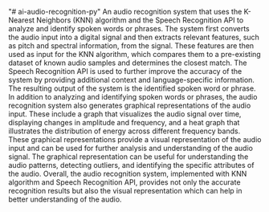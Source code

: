 "# ai-audio-recognition-py" 
An audio recognition system that uses the K-Nearest Neighbors (KNN) algorithm and the Speech Recognition API to analyze and identify spoken words or phrases. The system first converts the audio input into a digital signal and then extracts relevant features, such as pitch and spectral information, from the signal. These features are then used as input for the KNN algorithm, which compares them to a pre-existing dataset of known audio samples and determines the closest match. The Speech Recognition API is used to further improve the accuracy of the system by providing additional context and language-specific information. The resulting output of the system is the identified spoken word or phrase.
In addition to analyzing and identifying spoken words or phrases, the audio recognition system also generates graphical representations of the audio input. These include a graph that visualizes the audio signal over time, displaying changes in amplitude and frequency, and a heat graph that illustrates the distribution of energy across different frequency bands. These graphical representations provide a visual representation of the audio input and can be used for further analysis and understanding of the audio signal. The graphical representation can be useful for understanding the audio patterns, detecting outliers, and identifying the specific attributes of the audio. Overall, the audio recognition system, implemented with KNN algorithm and Speech Recognition API, provides not only the accurate recognition results but also the visual representation which can help in better understanding of the audio.
